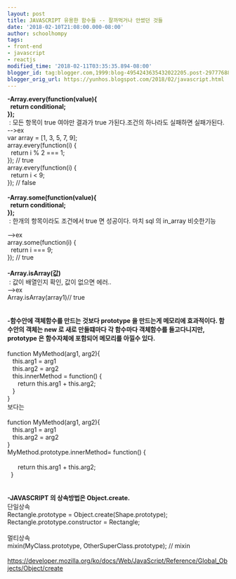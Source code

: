 ```yaml
---
layout: post
title: JAVASCRIPT 유용한 함수들 -- 잘까먹거나 안썼던 것들
date: '2018-02-10T21:08:00.000-08:00'
author: schoolhompy
tags:
- front-end
- javascript
- reactjs
modified_time: '2018-02-11T03:35:35.894-08:00'
blogger_id: tag:blogger.com,1999:blog-4954243635432022205.post-2977768816070265343
blogger_orig_url: https://yunhos.blogspot.com/2018/02/javascript.html
---
```


<b>-Array.every(function(value){</b><br /><b>&nbsp; return conditional;</b><br /><b>});&nbsp;</b><br />&nbsp;: 모든 항목이 true 여야만 결과가 true 가된다.조건의 하나라도 실패하면 실패가된다.<br />--&gt;ex<br />var array = [1, 3, 5, 7, 9];<br />array.every(function(i) {<br />&nbsp; return i % 2 === 1;<br />}); // true<br />array.every(function(i) {<br />&nbsp; return i &lt; 9;<br />}); // false<br /><br /><b>-Array.some(function(value){</b><br /><b>&nbsp; return conditional;</b><br /><b>});&nbsp;</b><br />&nbsp;: 한개의 항목이라도 조건에서 true 면 성공이다. 마치 sql 의 in_array 비슷한기능<br /><div><div>--&gt;ex</div><div>array.some(function(i) {</div><div>&nbsp; return i === 9;</div><div>}); // true<br /><br /><b>-Array.isArray(값)</b><br />&nbsp;: 값이 배열인지 확인, 값이 없으면 에러..<br /><div><div>--&gt;ex</div><div>Array.isArray(array1)// true</div><div><br /><br /><b>-함수안에 객체함수를 만드는 것보다 prototype 을 만드는게 메모리에 효과적이다. 함수안의 객체는 new 로 새로 만들떄마다 각 함수마다 객체함수를 들고다니지만, prototype 은 함수자체에 포함되어 메모리를 아낄수 있다.</b><br /><br />function MyMethod(arg1, arg2){<br />&nbsp; &nbsp;this.arg1 = arg1<br />&nbsp; &nbsp;this.arg2 = arg2<br />&nbsp; &nbsp;this.innerMethod = function() {<br />&nbsp; &nbsp; &nbsp; return this.arg1&nbsp;+ this.arg2;<br />&nbsp; &nbsp;}<br />}<br />보다는<br /><br />function MyMethod(arg1, arg2){<br />&nbsp; &nbsp;this.arg1 = arg1<br />&nbsp; &nbsp;this.arg2 = arg2<br />}<br />MyMethod.prototype.innerMethod= function() {<br /><br />&nbsp; &nbsp; &nbsp; return this.arg1&nbsp;+ this.arg2;<br />&nbsp; }<br /><b><br /></b><b><br /></b><b>-JAVASCRIPT 의 상속방법은 Object.create.</b><br /><div><div>단일상속</div><div>Rectangle.prototype = Object.create(Shape.prototype);</div><div>Rectangle.prototype.constructor = Rectangle;</div><div><br /></div><div>멀티상속</div><div>mixin(MyClass.prototype, OtherSuperClass.prototype); // mixin</div></div><div><br /></div>https://developer.mozilla.org/ko/docs/Web/JavaScript/Reference/Global_Objects/Object/create<br /><br /></div></div></div></div>